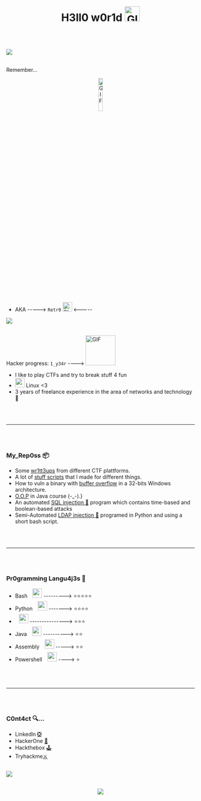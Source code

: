 # <h1 align="center"><b>H3ll0 w0r1d </b><img src="https://images-wixmp-ed30a86b8c4ca887773594c2.wixmp.com/f/a2f7c9d8-a913-4273-847f-705be41395df/dajesob-4f15a65b-cbd2-48e5-a2e0-22ada7fa5115.gif?token=eyJ0eXAiOiJKV1QiLCJhbGciOiJIUzI1NiJ9.eyJzdWIiOiJ1cm46YXBwOjdlMGQxODg5ODIyNjQzNzNhNWYwZDQxNWVhMGQyNmUwIiwiaXNzIjoidXJuOmFwcDo3ZTBkMTg4OTgyMjY0MzczYTVmMGQ0MTVlYTBkMjZlMCIsIm9iaiI6W1t7InBhdGgiOiJcL2ZcL2EyZjdjOWQ4LWE5MTMtNDI3My04NDdmLTcwNWJlNDEzOTVkZlwvZGFqZXNvYi00ZjE1YTY1Yi1jYmQyLTQ4ZTUtYTJlMC0yMmFkYTdmYTUxMTUuZ2lmIn1dXSwiYXVkIjpbInVybjpzZXJ2aWNlOmZpbGUuZG93bmxvYWQiXX0._k_6Hhpnm3cwRZXwuDrl3hsfSaYZfjU13Xr5g-55qQ8" alt="GIF" width="40px"></h1>


<br><br>

<img src="https://user-images.githubusercontent.com/73097560/115834477-dbab4500-a447-11eb-908a-139a6edaec5c.gif"><br><br>

Remember...

<div style="text-align:center">
    <img src="https://i.imgur.com/N0uWaog.png" alt="GIF" style="width: 15%; height: auto;">
</div>

- AKA -----> `Retr0` <img src="https://images-wixmp-ed30a86b8c4ca887773594c2.wixmp.com/f/a2f7c9d8-a913-4273-847f-705be41395df/dajesob-4f15a65b-cbd2-48e5-a2e0-22ada7fa5115.gif?token=eyJ0eXAiOiJKV1QiLCJhbGciOiJIUzI1NiJ9.eyJzdWIiOiJ1cm46YXBwOjdlMGQxODg5ODIyNjQzNzNhNWYwZDQxNWVhMGQyNmUwIiwiaXNzIjoidXJuOmFwcDo3ZTBkMTg4OTgyMjY0MzczYTVmMGQ0MTVlYTBkMjZlMCIsIm9iaiI6W1t7InBhdGgiOiJcL2ZcL2EyZjdjOWQ4LWE5MTMtNDI3My04NDdmLTcwNWJlNDEzOTVkZlwvZGFqZXNvYi00ZjE1YTY1Yi1jYmQyLTQ4ZTUtYTJlMC0yMmFkYTdmYTUxMTUuZ2lmIn1dXSwiYXVkIjpbInVybjpzZXJ2aWNlOmZpbGUuZG93bmxvYWQiXX0._k_6Hhpnm3cwRZXwuDrl3hsfSaYZfjU13Xr5g-55qQ8" alt="GIF" width="25px"> <-----


<img src="https://user-images.githubusercontent.com/73097560/115834477-dbab4500-a447-11eb-908a-139a6edaec5c.gif"><br><br>

Hacker progress: `1_y34r` ----> <img src="https://cdn.pixabay.com/animation/2022/12/26/19/45/19-45-46-138_512.gif" alt="GIF" width="80px">

- I like to play CTFs and try to break stuff 4 fun
- <img src="https://github.com/JoseVazquez101/JoseVazquez101/assets/111292579/df250449-03a7-4de0-a22e-4bc01f4508dc" width="25px"> Linux <3
- 3 years of freelance experience in the area of ​​networks and technology 🤖

<br><br>

***
<br><br>

<h3>My_Rep0ss 📦</h3>

- Some [wr1tt3ups](https://github.com/JoseVazquez101/Writteups) from different CTF plattforms.
- A lot of [stuff scripts](https://github.com/JoseVazquez101/My-scr1pt5) that I made for different things.
- How to vuln a binary with [buffer overflow](https://github.com/JoseVazquez101/Buffer-Overflow-from-32-bit-binary) in a 32-bits Windows architecture.
- [O.O.P](https://github.com/JoseVazquez101/P.O.O-Course_2024) in Java course (-_-).}
- An automated [SQL injection 💉](https://github.com/JoseVazquez101/Auto-SQL-injection) program which contains time-based and boolean-based attacks
- Semi-Automated [LDAP injection 💉](https://github.com/JoseVazquez101/Kil-DAP.-LDAP-injection/tree/main) programed in Python and using a short bash script.

<br><br>

***
<br><br>

<h3>Pr0gramming Langu4j3s 🧩</h3>


- Bash <img src="https://github.com/JoseVazquez101/JoseVazquez101/assets/111292579/efc32107-2e01-4c67-8492-8868eb5012fc" width="25px" style="margin-left: 10px;"> ---------> ⭐⭐⭐⭐⭐
- Python <img src="https://github.com/JoseVazquez101/JoseVazquez101/assets/111292579/7b3e75ad-5ee5-4414-b8a9-067230970585" width="25px" style="margin-left: 10px;"> -------> ⭐⭐⭐⭐
- <img src="https://github.com/JoseVazquez101/JoseVazquez101/assets/111292579/13a450bc-18ba-47c9-8e38-35ee4078c33a" width="25px" style="margin-left: 10px;"> ---------------> ⭐⭐⭐
- Java <img src="https://github.com/JoseVazquez101/JoseVazquez101/assets/111292579/058c7159-e988-4c19-a551-cdabd2f1b92f" width="25px" style="margin-left: 10px;"> ----------> ⭐⭐
- Assembly <img src="https://github.com/JoseVazquez101/JoseVazquez101/assets/111292579/b886ad61-a094-4e43-8f1e-67d2642d85b8" width="25px" style="margin-left: 10px;"> -----> ⭐⭐
- Powershell <img src="https://github.com/JoseVazquez101/JoseVazquez101/assets/111292579/df304e8b-801a-41eb-a6d7-1dcb0a91a736" width="25px" style="margin-left: 10px;"> ----> ⭐

<br><br>

***
<br><br>

<h3>C0nt4ct 🔍... </h3>

- Linkedln [❎](https://www.linkedin.com/in/jos%C3%A9-manuel-rodriguez-vazquez-88bb07268/)
- HackerOne [🎯](https://hackerone.com/retr0__1000101?type=user)
- Hackthebox [🕹️](https://app.hackthebox.com/users/1166459)
- Tryhackme[⚔️](https://tryhackme.com/p/Retr0101001)
<br><br>

<img src="https://user-images.githubusercontent.com/73097560/115834477-dbab4500-a447-11eb-908a-139a6edaec5c.gif"><br><br>

  <p align="center">
  <a href="https://github.com/DenverCoder1/readme-typing-svg"><img src="https://readme-typing-svg.herokuapp.com?font=Time+New+Roman&color=cyan&size=25&center=true&vCenter=true&width=600&height=100&lines=RETR0{0UR_D3MOCR4CY_H45_B33N_PWN3D}.&hearts;++;RETR0{3V3RYTH1NG_1S_C0NN3CT3D},;RETR0{HACK_4_L1VE},;RETR0{TRY_H4RD3R},;RETR0{D0NT_TRU5T},;RETR0{CHMOD_7_1001101}"></a>
</p>

